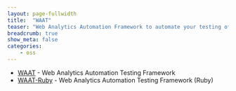 ```yaml
---
layout: page-fullwidth
title:  "WAAT"
teaser: "Web Analytics Automation Framework to automate your testing of analytics events before you deploy it!"
breadcrumb: true
show_meta: false
categories:
    - oss
---
```


* <a href="https://github.com/anandbagmar/waat" target="_blank">WAAT</a> - Web Analytics Automation Testing Framework
* <a href="https://github.com/anandbagmar/waat-ruby" target="_blank">WAAT-Ruby</a> - Web Analytics Automation Testing Framework (Ruby)
